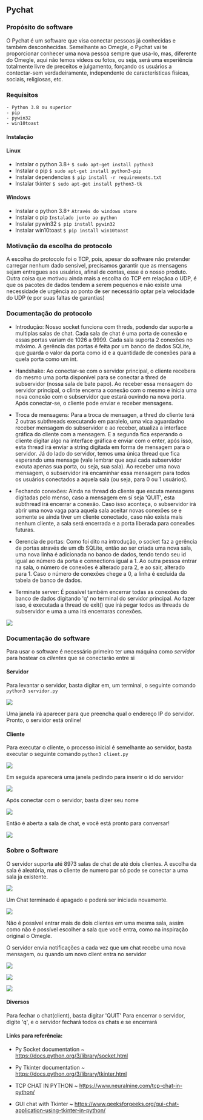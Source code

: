 ## Pychat

### Propósito do software

O Pychat é um software que visa conectar pessoas já conhecidas e também desconhecidas. Semelhante ao Omegle, o Pychat vai te proporcionar conhecer uma nova pessoa sempre que usa-lo, mas, diferente do Omegle, aqui não temos vídeos ou fotos, ou seja, será uma experiência totalmente livre de preceitos e julgamento, forçando os usuários a contectar-sem verdadeiramente, independente de características físicas, sociais, religiosas, etc.

### Requisitos

    - Python 3.8 ou superior
    - pip
    - pywin32
    - win10toast

#### Instalação

#### Linux

-   Instalar o python 3.8+ `$ sudo apt-get install python3`
-   Instalar o pip `$ sudo apt-get install python3-pip`
-   Instalar dependencias `$ pip install -r requirements.txt`
-   Instalar tkinter `$ sudo apt-get install python3-tk`

#### Windows

-   Instalar o python 3.8+ `Através do windows store`
-   Instalar o pip `Instalado junto ao python`
-   Instalar pywin32 `$ pip install pywin32`
-   Instalar win10toast `$ pip install win10toast`

### Motivação da escolha do protocolo

A escolha do protocolo foi o TCP, pois, apesar do software não pretender carregar nenhum dado sensível, precisamos garantir que as mensagens sejam entregues aos usuários, afinal de contas, esse é o nosso produto. Outra coisa que motivou ainda mais a escolha do TCP em relaçãoa o UDP, é que os pacotes de dados tendem a serem pequenos e não existe uma necessidade de urgência ao ponto de ser necessário optar pela velocidade do UDP (e por suas faltas de garantias)

### Documentação do protocolo
 - Introdução: Nosso socket funciona com threds, podendo dar suporte a multiplas salas de chat. Cada sala de chat é uma porta de conexão e essas portas variam de 1026 a 9999. Cada sala suporta 2 conexões no máximo. A gerência das portas é feita por um banco de dados SQLite, que guarda o valor da porta como id e a quantidade de conexões para a quela porta como um int.

 - Handshake: Ao conectar-se com o servidor principal, o cliente recebera do mesmo uma porta disponível para se conectar a thred de subservidor (nossa sala de bate papo). Ao receber essa mensagem do servidor principal, o clinte encerra a conexão com o mesmo e inicia uma nova conexão com o subservidor que estará ouvindo na nova porta. Após conectar-se, o cliente pode enviar e receber mensagens.
 
  - Troca de mensagens: Para a troca de mensagen, a thred do cliente terá 2 outras subthreads executando em paralelo, uma vica aguardadno receber mensagem do subservidor e ao receber, atualiza a interface gráfica do cliente com a mensagem. E a segunda fica esperando o cliente digitar algo na interface gráfica e enviar com o enter, após isso, esta thread irá enviar a string digitada em forma de mensagem para o servidor.
   Já do lado do servidor, temos uma única thread que fica esperando uma mensage (vale lembrar que aqui cada subservidor excuta apenas sua porta, ou seja, sua sala). Ao receber uma nova mensagem, o subservidor irá encaminhar essa mensagem para todos os usuários conectados a aquela sala (ou seja, para 0 ou 1 usuários).
   
   - Fechando conexões: Ainda na thread do cliente que escuta mensagens digitadas pelo menso, caso a mensagem em sí seja 'QUIT', esta subthread irá encerrar a conexão. Caso isso aconteça, o subservidor irá abrir uma nova vaga para aquela sala aceitar novas conexões se e somente se ainda tiver um cliente conectado, caso não exista mais nenhum cliente, a sala será encerrada e a porta liberada para conexões futuras.
   
   - Gerencia de portas: Como foi dito na introdução, o socket faz a gerência de portas através de um db SQLite, então ao ser criada uma nova sala, uma nova linha é adicionada no banco de dados, tendo tendo seu id igual ao número da porta e connections igual a 1. Ao outra pessoa entrar na sala, o número de conexões é alterado para 2, e ao sair, alterado para 1. Caso o número de conexões chege a 0, a linha é excluida da tabela de banco de dados.
   
   - Terminate server: É possível também encerrar todas as conexões do banco de dados digitando 'q' no terminal do servidor principal. Ao fazer isso, é executada a thread de exit() que irá pegar todos as threads de subservidor e uma a uma irá encerraras conexões.

![](https://github.com/isantana3/pychat/blob/main/pychat/img/protocologif.gif)

### Documentação do software

Para usar o software é necessário primeiro ter uma máquina como _servidor_ para hostear os _clientes_ que se conectarão entre si

#### Servidor

Para levantar o servidor, basta digitar em, um terminal, o seguinte comando
`python3 servidor.py`

![](https://github.com/isantana3/pychat/blob/c640de049b637a43f4e898249f4d119ab5b97c9e/pychat/img/Screenshot%202022-12-06%20203030.png)

Uma janela irá aparecer para que preencha qual o endereço IP do servidor. Pronto, o servidor está online!


#### Cliente

Para executar o cliente, o processo inicial é semelhante ao servidor, basta executar o seguinte comando
`python3 client.py`

![](pychat/img/pyclient.png)

Em seguida aparecerá uma janela pedindo para inserir o id do servidor

![](pychat/img/conexao-py.png)

Após conectar com o servidor, basta dizer seu nome

![](pychat/img/bemvindo.png)

Então é aberta a sala de chat, e você está pronto para conversar!

![](pychat/img/pychat.png)

### Sobre o Software

O servidor suporta até 8973 salas de chat de até dois clientes. A escolha da sala é aleatória, mas o cliente de numero par só pode se conectar a uma sala ja existente. 

![](pychat/img/sidebyside-chat.png)

Um Chat terminado é apagado e poderá ser iniciada novamente. 

![](pychat/img/chat-quit.png)

Não é possível entrar mais de dois clientes em uma mesma sala, assim como não é possível escolher a sala que você entra, como na inspiração original o Omegle.

O servidor envia notificações a cada vez que um chat recebe uma nova mensagem, ou quando um novo client entra no servidor

![](pychat/img/notification.png)

![](pychat/img/mingau-join.png)

![](pychat/img/notification-message.png)

#### Diversos

Para fechar o chat(client), basta digitar 'QUIT'
Para encerrar o servidor, digite 'q', e o servidor fechará todos os chats e se encerrará

#### Links para referência:

-   Py Socket documentation ~ https://docs.python.org/3/library/socket.html

-   Py Tkinter documentation ~ https://docs.python.org/3/library/tkinter.html

-   TCP CHAT IN PYTHON ~ https://www.neuralnine.com/tcp-chat-in-python/

-   GUI chat with Tkinter ~ https://www.geeksforgeeks.org/gui-chat-application-using-tkinter-in-python/
